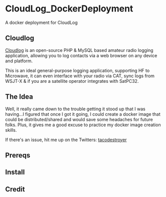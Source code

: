 # CloudLog_DockerDeployment
A docker deployment for CloudLog 

## Cloudlog

[Cloudlog](https://www.magicbug.co.uk/cloudlog/) is an open-source PHP & MySQL based amateur radio logging application, allowing you to log contacts via a web browser on any device and platform.

This is an ideal general-purpose logging application, supporting HF to Microwave, it can even interface with your radio via CAT, sync logs from WSJT-X & if you are a satellite operator integrates with SatPC32.

## The Idea

Well, it really came down to the trouble getting it stood up that I was having...I figured that once I got it going, I could create a docker image that could be distributed/shared and would save some headaches for future folks. Plus, it gives me a good excuse to practice my docker image creation skills. 

If there's an issue, hit me up on the Twitters: [tacodestroyer](www.twitter.com/tacodestroyer)

## Prereqs

## Install

## Credit
